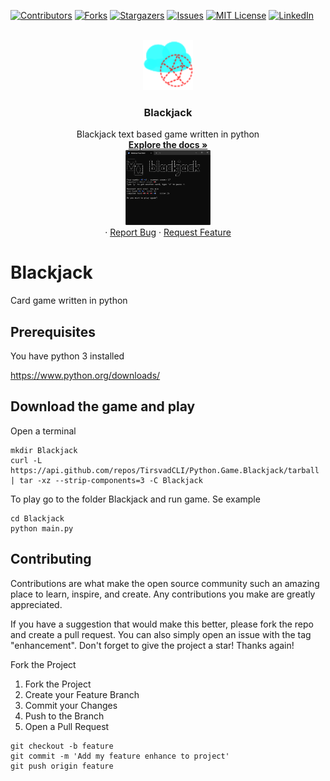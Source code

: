 [![Contributors][contributors-shield]][contributors-url]
[![Forks][forks-shield]][forks-url]
[![Stargazers][stars-shield]][stars-url]
[![Issues][issues-shield]][issues-url]
[![MIT License][license-shield]][license-url]
[![LinkedIn][linkedin-shield]][linkedin-url]


<!-- PROJECT LOGO -->
<br />
<div align="center">
  <a href="https://github.com/TirsvadCLI/Python.Game.Blackjack">
    <img src="images/logo.png" alt="Logo" width="80" height="80">
  </a>

<h3 align="center">Blackjack</h3>

  <p align="center">
    Blackjack text based game written in python
    <br />
    <a href="https://github.com/TirsvadCLI/Python.Game.Blackjack"><strong>Explore the docs »</strong></a>
    <br />
    <a href="https://github.com/TirsvadCLI/Python.Game.Blackjack/images/screenshot01.png">
        <img src="images/screenshot01.png" alt="screenshot" height="120">
    </a>
    <br />
    ·
    <a href="https://github.com/TirsvadCLI/Python.Game.Blackjack/issues/new?labels=bug&template=bug-report---.md">Report Bug</a>
    ·
    <a href="https://github.com/TirsvadCLI/Python.Game.Blackjack/issues/new?labels=enhancement&template=feature-request---.md">Request Feature</a>
  </p>
</div>

# Blackjack

Card game written in python

## Prerequisites

You have python 3 installed

https://www.python.org/downloads/

## Download the game and play

Open a terminal

```shell
mkdir Blackjack
curl -L https://api.github.com/repos/TirsvadCLI/Python.Game.Blackjack/tarball | tar -xz --strip-components=3 -C Blackjack
```

To play go to the folder Blackjack and run game. Se example

```shell
cd Blackjack
python main.py
```

## Contributing

Contributions are what make the open source community such an amazing place to learn, inspire, and create. Any
contributions you make are greatly appreciated.

If you have a suggestion that would make this better, please fork the repo and create a pull request. You can also
simply open an issue with the tag "enhancement". Don't forget to give the project a star! Thanks again!

Fork the Project

<ol>
    <li>Fork the Project</li>
    <li>Create your Feature Branch</li>
    <li>Commit your Changes</li>
    <li>Push to the Branch</li>
    <li>Open a Pull Request</li>
</ol>

```shell
git checkout -b feature
git commit -m 'Add my feature enhance to project'
git push origin feature
```

<!-- MARKDOWN LINKS & IMAGES -->
<!-- https://www.markdownguide.org/basic-syntax/#reference-style-links -->

[contributors-shield]: https://img.shields.io/github/contributors/TirsvadCLI/Python.Game.Blackjack?style=for-the-badge

[contributors-url]: https://github.com/TirsvadCLI/Python.Game.Blackjack/graphs/contributors

[forks-shield]: https://img.shields.io/github/forks/TirsvadCLI/Python.Game.Blackjack?style=for-the-badge

[forks-url]: https://github.com/TirsvadCLI/Python.Game.Blackjack/network/members

[stars-shield]: https://img.shields.io/github/stars/TirsvadCLI/Python.Game.Blackjack?style=for-the-badge

[stars-url]: https://github.com/TirsvadCLI/Python.Game.Blackjack/stargazers

[issues-shield]: https://img.shields.io/github/issues/TirsvadCLI/Python.Game.Blackjack?style=for-the-badge

[issues-url]: https://github.com/TirsvadCLI/Python.Game.Blackjack/issues

[license-shield]: https://img.shields.io/github/license/TirsvadCLI/Python.Game.Blackjack?style=for-the-badge

[license-url]: https://github.com/TirsvadCLI/Python.Game.Blackjack/blob/master/LICENSE.txt

[linkedin-shield]: https://img.shields.io/badge/-LinkedIn-black.svg?style=for-the-badge&logo=linkedin&colorB=555

[linkedin-url]: https://www.linkedin.com/in/jens-tirsvad-nielsen-13b795b9/

